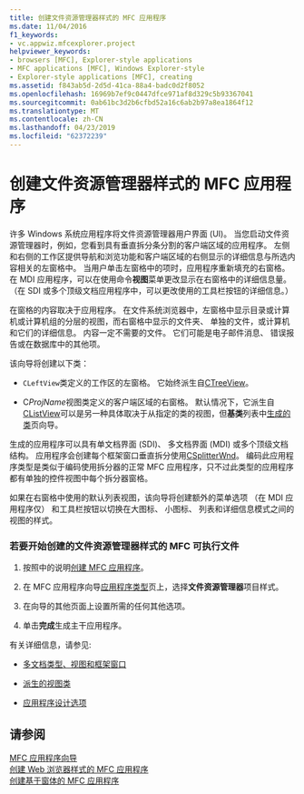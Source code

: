 ```yaml
---
title: 创建文件资源管理器样式的 MFC 应用程序
ms.date: 11/04/2016
f1_keywords:
- vc.appwiz.mfcexplorer.project
helpviewer_keywords:
- browsers [MFC], Explorer-style applications
- MFC applications [MFC], Windows Explorer-style
- Explorer-style applications [MFC], creating
ms.assetid: f843ab5d-2d5d-41ca-88a4-badc0d2f8052
ms.openlocfilehash: 16969b7ef9c0447dfce971af8d329c5b93367041
ms.sourcegitcommit: 0ab61bc3d2b6cfbd52a16c6ab2b97a8ea1864f12
ms.translationtype: MT
ms.contentlocale: zh-CN
ms.lasthandoff: 04/23/2019
ms.locfileid: "62372239"
---
```

# <a name="creating-a-file-explorer-style-mfc-application"></a>创建文件资源管理器样式的 MFC 应用程序

许多 Windows 系统应用程序将文件资源管理器用户界面 (UI)。 当您启动文件资源管理器时，例如，您看到具有垂直拆分条分割的客户端区域的应用程序。 左侧和右侧的工作区提供导航和浏览功能和客户端区域的右侧显示的详细信息与所选内容相关的左窗格中。 当用户单击左窗格中的项时，应用程序重新填充的右窗格。 在 MDI 应用程序，可以在使用命令**视图**菜单更改显示在右窗格中的详细信息量。 （在 SDI 或多个顶级文档应用程序中，可以更改使用的工具栏按钮的详细信息。）

在窗格的内容取决于应用程序。 在文件系统浏览器中，左窗格中显示目录或计算机或计算机组的分层的视图，而右窗格中显示的文件夹、 单独的文件，或计算机和它们的详细信息。 内容一定不需要的文件。 它们可能是电子邮件消息、 错误报告或在数据库中的其他项。

该向导将创建以下类：

- `CLeftView`类定义的工作区的左窗格。 它始终派生自[CTreeView](../../mfc/reference/ctreeview-class.md)。

- C*ProjName*视图类定义的客户端区域的右窗格。 默认情况下，它派生自[CListView](../../mfc/reference/clistview-class.md)可以是另一种具体取决于从指定的类的视图，但**基类**列表中[生成的类](../../mfc/reference/generated-classes-mfc-application-wizard.md)页向导。

生成的应用程序可以具有单文档界面 (SDI)、 多文档界面 (MDI) 或多个顶级文档结构。 应用程序会创建每个框架窗口垂直拆分使用[CSplitterWnd](../../mfc/reference/csplitterwnd-class.md)。 编码此应用程序类型是类似于编码使用拆分器的正常 MFC 应用程序，只不过此类型的应用程序都有单独的控件视图中每个拆分器窗格。

如果在右窗格中使用的默认列表视图，该向导将创建额外的菜单选项 （在 MDI 应用程序仅） 和工具栏按钮以切换在大图标、 小图标、 列表和详细信息模式之间的视图的样式。

### <a name="to-begin-creating-a-file-explorer-style-mfc-executable"></a>若要开始创建的文件资源管理器样式的 MFC 可执行文件

1. 按照中的说明[创建 MFC 应用程序](../../mfc/reference/creating-an-mfc-application.md)。

1. 在 MFC 应用程序向导[应用程序类型](../../mfc/reference/application-type-mfc-application-wizard.md)页上，选择**文件资源管理器**项目样式。

1. 在向导的其他页面上设置所需的任何其他选项。

1. 单击**完成**生成主干应用程序。

有关详细信息，请参见:

- [多文档类型、视图和框架窗口](../../mfc/multiple-document-types-views-and-frame-windows.md)

- [派生的视图类](../../mfc/derived-view-classes-available-in-mfc.md)

- [应用程序设计选项](../../mfc/application-design-choices.md)

## <a name="see-also"></a>请参阅

[MFC 应用程序向导](../../mfc/reference/mfc-application-wizard.md)<br/>
[创建 Web 浏览器样式的 MFC 应用程序](../../mfc/reference/creating-a-web-browser-style-mfc-application.md)<br/>
[创建基于窗体的 MFC 应用程序](../../mfc/reference/creating-a-forms-based-mfc-application.md)
